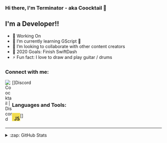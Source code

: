 ### Hi there, I'm Terminator - aka Coocktail 👋



## I'm a Developer!!

- 🔭 Working On 
- 🌱 I’m currently learning GScript 🤣
- 👯 I’m looking to collaborate with other content creators
- 🥅 2020 Goals: Finish SwiftDash
- ⚡ Fun fact: I love to draw and play guitar / drums

### Connect with me:




[<img align="left" alt="Coocktail | Discord" width="22px" src="https://cdn.jsdelivr.net/npm/simple-icons@v3/icons/discord.svg" />]Discord

<br />

### Languages and Tools:

[<img align="left" alt="JavaScript" width="26px" src="https://raw.githubusercontent.com/github/explore/80688e429a7d4ef2fca1e82350fe8e3517d3494d/topics/javascript/javascript.png" />]
<br />
<br />

---


<!--END_SECTION:activity-->

</details>

<details>
  <summary>:zap: GitHub Stats</summary>

  <img align="left" alt="Coocktail GitHub Stats" src="https://github-readme-stats.codestackr.vercel.app/api?username=Coocktail&show_icons=true&hide_border=true" />

</details>

[website]: https://codeSTACKr.com
[course]: http://vsCodeHero.com
[twitter]: https://twitter.com/codeSTACKr
[youtube]: https://youtube.com/codeSTACKr
[instagram]: https://instagram.com/codeSTACKr
[linkedin]: https://linkedin.com/in/codeSTACKr
[webdevplaylist]: https://www.youtube.com/playlist?list=PLkwxH9e_vrAJ0WbEsFA9W3I1W-g_BTsbt
[jsplaylist]: https://www.youtube.com/playlist?list=PLkwxH9e_vrALRJKu7wfXby3MKeflhTu6B
[cssplaylist]: https://www.youtube.com/playlist?list=PLkwxH9e_vrALSdvZuEh6gqQdmDoDIoqz4
[reactplaylist]: https://www.youtube.com/playlist?list=PLkwxH9e_vrAK4TdffpxKY3QGyHCpxFcQ0

